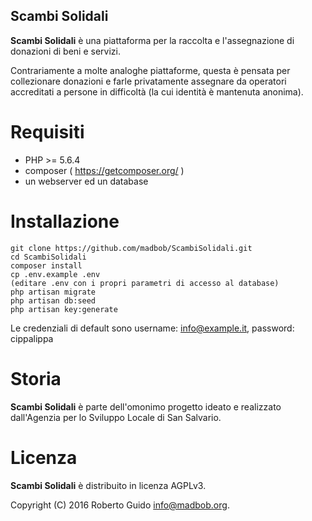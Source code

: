 ## Scambi Solidali

**Scambi Solidali** è una piattaforma per la raccolta e l'assegnazione di
donazioni di beni e servizi.

Contrariamente a molte analoghe piattaforme, questa è pensata per collezionare
donazioni e farle privatamente assegnare da operatori accreditati a persone in
difficoltà (la cui identità è mantenuta anonima).

# Requisiti

* PHP >= 5.6.4
* composer ( https://getcomposer.org/ )
* un webserver ed un database

# Installazione

```
git clone https://github.com/madbob/ScambiSolidali.git
cd ScambiSolidali
composer install
cp .env.example .env
(editare .env con i propri parametri di accesso al database)
php artisan migrate
php artisan db:seed
php artisan key:generate
```

Le credenziali di default sono username: info@example.it, password: cippalippa

# Storia

**Scambi Solidali** è parte dell'omonimo progetto ideato e realizzato
dall'Agenzia per lo Sviluppo Locale di San Salvario.

# Licenza

**Scambi Solidali** è distribuito in licenza AGPLv3.

Copyright (C) 2016 Roberto Guido <info@madbob.org>.
